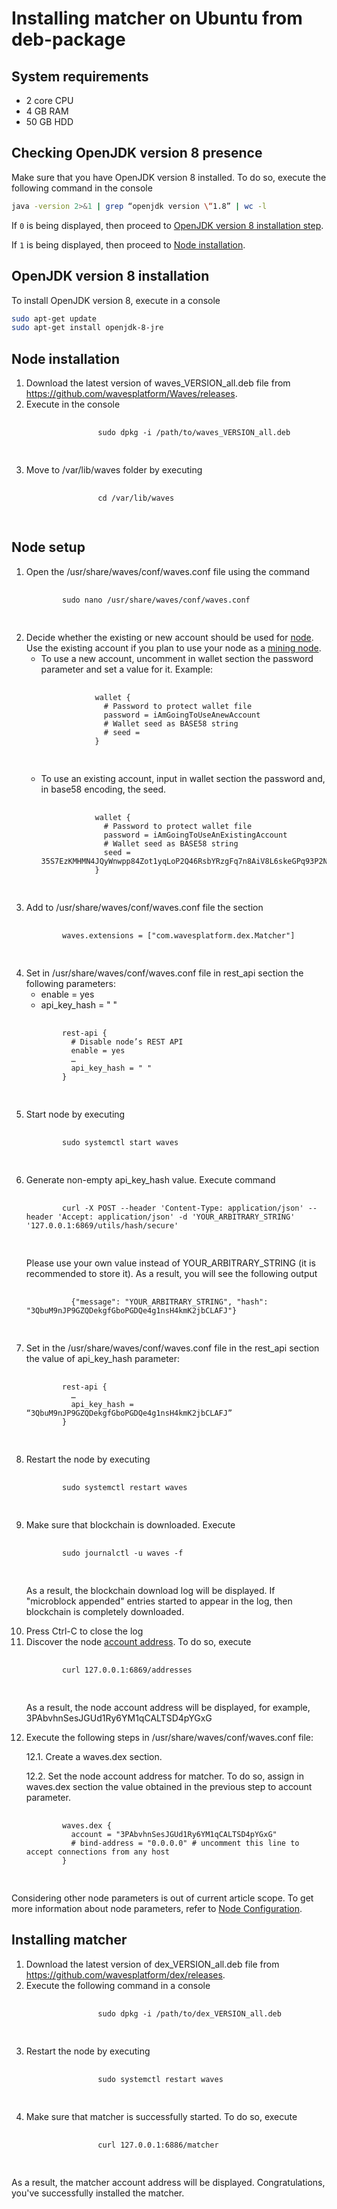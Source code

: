 # Installing matcher on Ubuntu from deb-package

## System requirements

- 2 core CPU
- 4 GB RAM
- 50 GB HDD

## Checking OpenJDK version 8 presence

Make sure that you have OpenJDK version 8 installed. To do so, execute the following command in the console

```bash
java -version 2>&1 | grep “openjdk version \“1.8” | wc -l
```

If `0` is being displayed, then proceed to [OpenJDK version 8 installation step](#jdk-install).

If `1` is being displayed, then proceed to [Node installation](#node-install).

## OpenJDK version 8 installation <a id="jdk-install"></a>

To install OpenJDK version 8, execute in a console

```bash
sudo apt-get update
sudo apt-get install openjdk-8-jre
```

## Node installation <a id="node-install"></a>

<ol>
    <li>Download the latest version of <span class="lang-ride">waves_VERSION_all.deb</span> file from <a href="https://github.com/wavesplatform/Waves/releases">https://github.com/wavesplatform/Waves/releases</a>.</li>
    <li>Execute in the console
        <pre>
            <code class="lang-ride">
                sudo dpkg -i /path/to/waves_VERSION_all.deb
            </code>
        </pre>
    </li>
    <li>Move to <span class="lang-ride">/var/lib/waves</span> folder by executing
        <pre>
            <code class="lang-ride">
                cd /var/lib/waves
            </code>
        </pre>
    </li>
</ol>

## Node setup

<ol>
  <li> Open the <span class="lang-ride">/usr/share/waves/conf/waves.conf</span> file using the command
    <pre>
      <code class="lang-ride">
        sudo nano /usr/share/waves/conf/waves.conf
      </code>
    </pre>
  </li>
  <li>Decide whether the existing or new account should be used for <a href="https://docs.wavesplatform.com/en/blockchain/node.html">node</a>. Use the existing account if you plan to use your node as a <a href="https://docs.wavesplatform.com/en/blockchain/node/mining-node.html">mining node</a>.
    <ul>
      <li>To use a new account, uncomment in <span class="lang-ride">wallet</span> section the <span class="lang-ride">password</span> parameter and set a value for it. Example:
        <pre>
          <code class="lang-ride">
            wallet {
              # Password to protect wallet file
              password = iAmGoingToUseAnewAccount
              # Wallet seed as BASE58 string
              # seed =
            }
          </code>
        </pre>
      </li>
      <li>To use an existing account, input in wallet section the password and, in base58 encoding, the seed.
        <pre>
          <code class="lang-ride">
            wallet {
              # Password to protect wallet file
              password = iAmGoingToUseAnExistingAccount
              # Wallet seed as BASE58 string
              seed = 35S7EzKMHMN4JQyWnwpp84Zot1yqLoP2Q46RsbYRzgFq7n8AiV8L6skeGPq93P2NU4pGcZFeNTAT2TKJTa2XvqRwSdCmBR556MBmtZ3ggAkBtd3CCZFvZwZufz1ZqfzJQ
            }
          </code>
        </pre>
      </li>
    </ul>
  </li>
  <li>Add to <span class="lang-ride">/usr/share/waves/conf/waves.conf</span> file the section
    <pre>
      <code class="lang-ride">
        waves.extensions = ["com.wavesplatform.dex.Matcher"]
      </code>
    </pre>
  </li>
  <li>Set in <span class="lang-ride">/usr/share/waves/conf/waves.conf</span> file in rest_api section the following parameters:
    <ul>
        <li><span class="lang-ride">enable = yes</span></li>
        <li><span class="lang-ride">api_key_hash = " "</span></li>
    </ul>
    <pre>
      <code class="lang-ride">
        rest-api {
          # Disable node’s REST API
          enable = yes
          …
          api_key_hash = " "
        }
      </code>
    </pre>
  </li>
  <li>Start node by executing
    <pre>
      <code class="lang-ride">
        sudo systemctl start waves
      </code>
    </pre>
  </li>
  <li>Generate non-empty <span class="lang-ride">api_key_hash</span> value. Execute command
    <pre>
      <code class="lang-ride">
        curl -X POST --header 'Content-Type: application/json' --header 'Accept: application/json' -d 'YOUR_ARBITRARY_STRING' '127.0.0.1:6869/utils/hash/secure'
      </code>
    </pre>
    <p>Please use your own value instead of <span class="lang-ride">YOUR_ARBITRARY_STRING</span> (it is recommended to store it). As a result, you will see the following output
      <pre>
        <code class="lang-ride">
          {"message": "YOUR_ARBITRARY_STRING", "hash": "3QbuM9nJP9GZQDekgfGboPGDQe4g1nsH4kmK2jbCLAFJ"}
        </code>
      </pre>
    </p>
  </li>
  <li>Set in the <span class="lang-ride">/usr/share/waves/conf/waves.conf</span> file in the <span class="lang-ride">rest_api</span> section the value of <span class="lang-ride">api_key_hash</span> parameter:
    <pre>
      <code style="lang-ride">
        rest-api {
          …
          api_key_hash = “3QbuM9nJP9GZQDekgfGboPGDQe4g1nsH4kmK2jbCLAFJ”
        }
      </code>
    </pre>
  </li>
  <li>Restart the node by executing
    <pre>
      <code style="lang-ride">
        sudo systemctl restart waves
      </code>
    </pre>
  </li>
  <li>Make sure that blockchain is downloaded. Execute
    <pre>
      <code style="lang-ride">
        sudo journalctl -u waves -f
      </code>
    </pre>
    <p>As a result, the blockchain download log will be displayed. If "microblock appended" entries started to appear in the log, then blockchain is completely downloaded.</p>
  <li>Press Ctrl-C to close the log</li>
  <li>Discover the node <a href="https://docs.wavesplatform.com/en/blockchain/account/address.html">account address</a>. To do so, execute
    <pre>
      <code class="lang-ride">
        curl 127.0.0.1:6869/addresses
      </code>
    </pre>
    <p>As a result, the node account address will be displayed, for example, <span class="lang-ride">3PAbvhnSesJGUd1Ry6YM1qCALTSD4pYGxG</span></p>
  </li>
  <li>Execute the following steps in /usr/share/waves/conf/waves.conf file:
    <p>12.1. Create a <span class="lang-ride">waves.dex</span> section.</p>
    <p>12.2. Set the node account address for matcher. To do so, assign in <span style="lang-ride">waves.dex</span> section the value obtained in the previous step to <span class="lang-ride">account</span> parameter.
    <pre>
      <code class="lang-ride">
        waves.dex {
          account = "3PAbvhnSesJGUd1Ry6YM1qCALTSD4pYGxG"
          # bind-address = "0.0.0.0" # uncomment this line to accept connections from any host
        }
      </code>
    </pre>
  </li>
</ol>

Considering other node parameters is out of current article scope. To get more information about node parameters, refer to [Node Configuration](/waves-node/node-configuration.md).

## Installing matcher

<ol>
    <li>Download the latest version of <span class="lang-ride">dex_VERSION_all.deb</span> file from <a href="https://github.com/wavesplatform/dex/releases">https://github.com/wavesplatform/dex/releases</a>.
    </li>
    <li>Execute the following command in a console
        <pre>
            <code class="lang-ride">
                sudo dpkg -i /path/to/dex_VERSION_all.deb
            </code>
        </pre>
    </li>
    <li>Restart the node by executing
        <pre>
            <code class="lang-ride">
                sudo systemctl restart waves
            </code>
        </pre>
    </li>
    <li>
        Make sure that matcher is successfully started. To do so, execute
        <pre>
            <code>
                curl 127.0.0.1:6886/matcher
            </code>
        </pre>
    </li>
</ol>

As a result, the matcher account address will be displayed. Congratulations, you've successfully installed the matcher.
